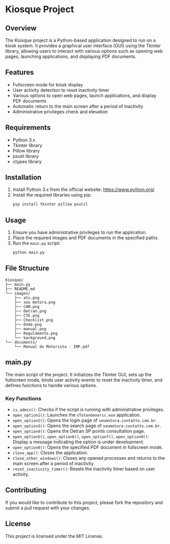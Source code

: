 # Kiosque Project

## Overview

The Kiosque project is a Python-based application designed to run on a kiosk system. It provides a graphical user interface (GUI) using the Tkinter library, allowing users to interact with various options such as opening web pages, launching applications, and displaying PDF documents.

## Features

- Fullscreen mode for kiosk display
- User activity detection to reset inactivity timer
- Various options to open web pages, launch applications, and display PDF documents
- Automatic return to the main screen after a period of inactivity
- Administrative privileges check and elevation

## Requirements

- Python 3.x
- Tkinter library
- Pillow library
- psutil library
- ctypes library

## Installation

1. Install Python 3.x from the official website: https://www.python.org/
2. Install the required libraries using pip:
    ```sh
    pip install tkinter pillow psutil
    ```

## Usage

1. Ensure you have administrative privileges to run the application.
2. Place the required images and PDF documents in the specified paths.
3. Run the `main.py` script:
    ```sh
    python main.py
    ```

## File Structure

```
Kiosque/
├── main.py
├── README.md
└── images/
    ├── ats.png
    ├── seu motora.png
    ├── CAM.png
    ├── Detran.png
    ├── CTE.png
    ├── Checklist.png
    ├── Onde.png
    ├── manual.png
    ├── Regulamento.png
    └── background.png
└── documents/
    └── Manual do Motorista - IMP.pdf
```

## main.py

The main script of the project. It initializes the Tkinter GUI, sets up the fullscreen mode, binds user activity events to reset the inactivity timer, and defines functions to handle various options.

### Key Functions

- `is_admin()`: Checks if the script is running with administrative privileges.
- `open_option1()`: Launches the `xTotenGeneric.exe` application.
- `open_option2()`: Opens the login page of `seumotora.contatto.com.br`.
- `open_option3()`: Opens the search page of `seumotora.contatto.com.br`.
- `open_option4()`: Opens the Detran SP points consultation page.
- `open_option5()`, `open_option6()`, `open_option7()`, `open_option9()`: Display a message indicating the option is under development.
- `open_option8()`: Opens the specified PDF document in fullscreen mode.
- `close_app()`: Closes the application.
- `close_other_windows()`: Closes any opened processes and returns to the main screen after a period of inactivity.
- `reset_inactivity_timer()`: Resets the inactivity timer based on user activity.

## Contributing

If you would like to contribute to this project, please fork the repository and submit a pull request with your changes.

## License

This project is licensed under the MIT License.
```